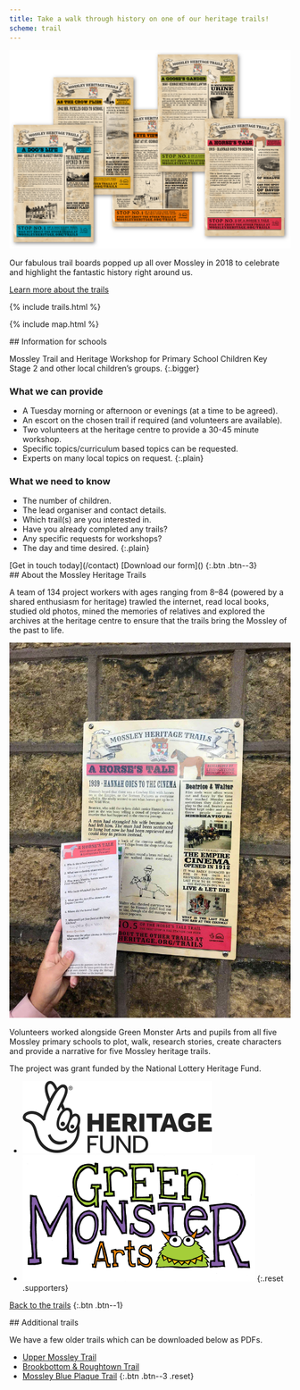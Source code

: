 ```yaml
---
title: Take a walk through history on one of our heritage trails!
scheme: trail
---
```


<section class="section section--first">
  <div class="layout layout--intro layout--image-overflow">
    <div class="layout__image">
      <img src="/images/home/MH_TrailsPosters_@2x.png" alt="Montage of trail boards">
    </div>
    <div class="layout__text">
      <p class="bigger--on-portrait">Our fabulous trail boards popped up all over Mossley in 2018 to celebrate and highlight the fantastic history right around us.</p>
      <p><a class="btn btn--1" href="/">Learn more about the trails</a></p>
    </div>
  </div>
</section>

<section class="section section--textured section--centred">
{% include trails.html %}
</section>

{% include map.html %}

<section class="section section--centred section--filled" markdown="1">
<div class="lozenge" markdown="1">
## Information for schools

Mossley Trail and Heritage Workshop for Primary School Children Key Stage 2 and other local children’s groups.
{:.bigger}

### What we can provide

- A Tuesday morning or afternoon or evenings (at a time to be agreed).
- An escort on the chosen trail if required (and volunteers are available).
- Two volunteers at the heritage centre to provide a 30-45 minute workshop.
- Specific topics/curriculum based topics can be requested.
- Experts on many local topics on request.
{:.plain}

### What we need to know

- The number of children.
- The lead organiser and contact details.
- Which trail(s) are you interested in.
- Have you already completed any trails?
- Any specific requests for workshops?
- The day and time desired.
{:.plain}
</div>
[Get in touch today](/contact) [Download our form]()
{:.btn .btn--3}
</section>

<section class="section" markdown="1">
## About the Mossley Heritage Trails

A team of 134 project workers with ages ranging from 8–84 (powered by a shared enthusiasm for heritage) trawled the internet, read local books, studied old photos, mined the memories of relatives and explored the archives at the heritage centre to ensure that the trails bring the Mossley of the past to life.

![Photograph of a trail board](/images/trails/MH_Trails_photo_of_boards_treated.jpg)

Volunteers worked alongside Green Monster Arts and pupils from all five Mossley primary schools to plot, walk, research stories, create characters and provide a narrative for five Mossley heritage trails.

The project was grant funded by the National Lottery Heritage Fund.

- ![Heritage Lottery Fund logo](/images/trails/HeritageFund.svg)
- ![Green Monster Arts logo](/images/trails/MH_GreenMonsterArts@2x.png)
{:.reset .supporters}

[Back to the trails]()
{:.btn .btn--1}
</section>

<section class="section section--centred section--filled" markdown="1">
## Additional trails

We have a few older trails which can be downloaded below as PDFs.

- [Upper Mossley Trail]()
- [Brookbottom & Roughtown Trail]()
- [Mossley Blue Plaque Trail]()
{:.btn .btn--3 .reset}
</section>
